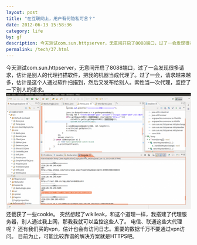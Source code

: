 ```yaml
---
layout: post
title: "在互联网上，用户有何隐私可言？"
date: 2012-06-13 15:58:36
category: life
by: gf
description: 今天测试com.sun.httpserver，无意间开启了8088端口，过了一会发现很多请求，估计是别人的代理扫描软件，把我的机器当成代理了。过了一会，请求越来越多，估计是这个人通过软件扫描到，然
permalink: /tech/37.html
---
```

今天测试com.sun.httpserver，无意间开启了8088端口，过了一会发现很多请求，估计是别人的代理扫描软件，把我的机器当成代理了。过了一会，请求越来越多，估计是这个人通过软件扫描到，然后又发布给别人。索性当一次代理，监控了一下别人的请求。 [![Screenshot from 2012-06-13 16:25:05][Screenshot from 2012-06-13 16_25_05]][Screenshot from 2012-06-13 16_25_05_Screenshot from 2012-06-13 16_25_05] 还截获了一些cookie。 突然想起了wikileak，和这个道理一样，我搭建了代理服务器，别人通过我上网，那我我就可以监控这些人了。 电信、联通这些大代理呢？ 还有我们买的vpn，估计也会有访问日志。重要的数据千万不要通过vpn访问。 目前为止，可能比较靠谱的解决方案就是HTTPS吧。


[Screenshot from 2012-06-13 16_25_05]: /gfzjus_blog/tech/2014-10-22/ad7c76f4ef7e921abcb57d8b7026e678.png
[Screenshot from 2012-06-13 16_25_05_Screenshot from 2012-06-13 16_25_05]: http://gfzj-wordpress.stor.sinaapp.com/uploads/2012/06/Screenshot-from-2012-06-13-162505.png

